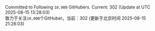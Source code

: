 Committed to Following `10,000` GitHubers. Current: <!-- FOLLOWING_COUNT -->302<!-- FOLLOWING_COUNT --> (Update at UTC <!-- LAST_UPDATED -->2025-08-15 13:28:03<!-- LAST_UPDATED -->)<br>
致力于关注`10,000`个GitHuber。当前：<!-- FOLLOWING_COUNT -->302<!-- FOLLOWING_COUNT --> (更新于北京时间 <!-- LAST_UPDATED_CST -->2025-08-15 21:28:03<!-- LAST_UPDATED_CST -->)
